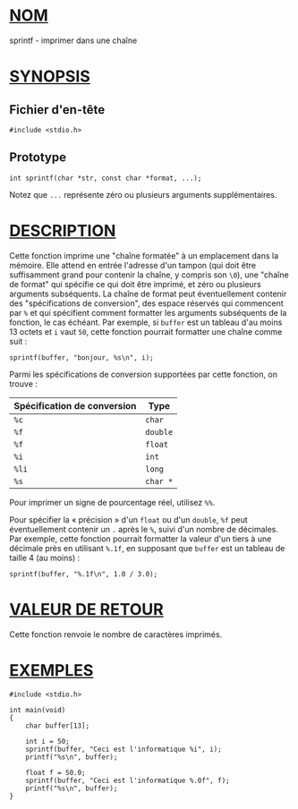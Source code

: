 # [NOM](#nom)

sprintf - imprimer dans une chaîne

# [SYNOPSIS](#synopsis)

## Fichier d'en-tête

    #include <stdio.h>

## Prototype

    int sprintf(char *str, const char *format, ...);

Notez que `...` représente zéro ou plusieurs arguments supplémentaires.

# [DESCRIPTION](#description)

Cette fonction imprime une "chaîne formatée" à un emplacement dans la mémoire. Elle attend en entrée l'adresse d'un tampon (qui doit être suffisamment grand pour contenir la chaîne, y compris son `\0`), une "chaîne de format" qui spécifie ce qui doit être imprimé, et zéro ou plusieurs arguments subséquents. La chaîne de format peut éventuellement contenir des "spécifications de conversion", des espace réservés qui commencent par `%` et qui spécifient comment formatter les arguments subséquents de la fonction, le cas échéant. Par exemple, si `buffer` est un tableau d'au moins 13 octets et `i` vaut `50`, cette fonction pourrait formatter une chaîne comme suit :

    sprintf(buffer, "bonjour, %s\n", i);

Parmi les spécifications de conversion supportées par cette fonction, on trouve :

| Spécification de conversion | Type     |
| -------------------------- | -------- |
| `%c`                       | `char`   |
| `%f`                       | `double` |
| `%f`                       | `float`  |
| `%i`                       | `int`    |
| `%li`                      | `long`   |
| `%s`                       | `char *` |

Pour imprimer un signe de pourcentage réel, utilisez `%%`.

Pour spécifier la « précision » d'un `float` ou d'un `double`, `%f` peut éventuellement contenir un `.` après le `%`, suivi d'un nombre de décimales. Par exemple, cette fonction pourrait formatter la valeur d'un tiers à une décimale près en utilisant `%.1f`, en supposant que `buffer` est un tableau de taille 4 (au moins) :

    sprintf(buffer, "%.1f\n", 1.0 / 3.0);

# [VALEUR DE RETOUR](#valeur-de-retour)

Cette fonction renvoie le nombre de caractères imprimés.

# [EXEMPLES](#exemples)

    #include <stdio.h>

    int main(void)
    {
        char buffer[13];

        int i = 50;
        sprintf(buffer, "Ceci est l'informatique %i", i);
        printf("%s\n", buffer);

        float f = 50.0;
        sprintf(buffer, "Ceci est l'informatique %.0f", f);
        printf("%s\n", buffer);
    }
